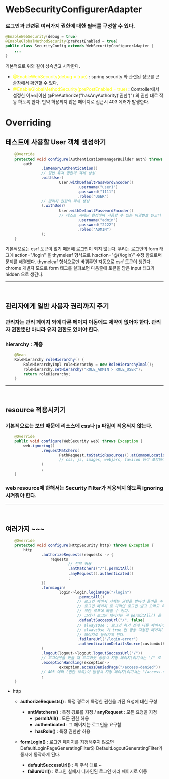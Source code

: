 # WebSecurityConfigurerAdapter

### 로그인과 관련된 여러가지 권한에 대한 필터를 구성할 수 있다.

```java
@EnableWebSecurity(debug = true)
@EnableGlobalMethodSecurity(prePostEnabled = true)
public class SecurityConfig extends WebSecurityConfigurerAdapter {
    ...
}
```
기본적으로 위와 같이 상속받고 시작한다.
- <span style="color:yellow">@EnableWebSecurity(debug = true)</span> : spring security 와 관련된 정보를 콘솔창에서 확인할 수 있다.
- <span style="color:yellow">@EnableGlobalMethodSecurity(prePostEnabled = true)</span> : Controller에서 설정한 어노테이션 @PreAuthorize("hasAnyAuthority('권한')") 의 권한 대로 작동 하도록 한다. 만약 허용되지 않은 페이지로 접근시 403 에러가 발생한다.


# Overriding

## 테스트에 사용할 User 객체 생성하기

```java
    @Override
    protected void configure(AuthenticationManagerBuilder auth) throws Exception {
        auth
                .inMemoryAuthentication()
                // 일반 유저 권한의 객체 생성
                .withUser(
                        User.withDefaultPasswordEncoder()
                                .username("user1")
                                .password("1111")
                                .roles("USER")
                // 관리자 권한의 객체 생성
                ).withUser(
                        User.withDefaultPasswordEncoder()
                        // 테스트 시에만 한정하여 사용할 수 있는 비밀번호 인코더
                                .username("admin")
                                .password("2222")
                                .roles("ADMIN")
                );
    }
```
기본적으로는 csrf 토큰이 없기 때문에 로그인이 되지 않는다.
우리는 로그인의 form 태그에 action="/login" 을 thymeleaf 형식으로
h:action="@{/login}" 수정 함으로써 문제를 해결했다.
thymeleaf 형식으로만 바꿔주면 자동으로 csrf 토큰이 생긴다.
chrome 개발자 모드로 form 태그를 살펴보면 다음줄에
토큰을 담은 input 태그가 hidden 으로 생긴다.

<hr>
<br>

## 관리자에게 일반 사용자 권리까지 주기

### 관리자는 관리 페이지 외에 다른 페이지 이동에도 제약이 없어야 한다. 관리자 권한뿐만 아니라 유저 권한도 있어야 한다.
### hierarchy : 계층
```java
    @Bean
    RoleHierarchy roleHierarchy() {
        RoleHierarchyImpl roleHierarchy = new RoleHierarchyImpl();
        roleHierarchy.setHierarchy("ROLE_ADMIN > ROLE_USER");
        return roleHierarchy;
    }
```

<hr>
<br>

## resource 적용시키기

### 기본적으로는 보안 때문에 리소스에 css나 js 파일이 적용되지 않는다.

```java
    @Override
    public void configure(WebSecurity web) throws Exception {
        web.ignoring()
                .requestMatchers(
                        PathRequest.toStaticResources().atCommonLocations()
                        // css, js, images, webjars, favicon 등이 포함되어 있다.
                )
                ;
    }   
```
### web resource에 한해서는 Security Filter가 적용되지 않도록 ignoring 시켜줘야 한다.

<hr>
<br>

## 여러가지 ~~~

```java
    @Override
    protected void configure(HttpSecurity http) throws Exception {
        http
                .authorizeRequests(requests -> {
                    requests
                            // 전부 허용
                            .antMatchers("/").permitAll()
                            .anyRequest().authenticated()
                            ;
                })
                .formLogin(
                        login->login.loginPage("/login")
                                .permitAll()
                                // 로그인 페이지 자체는 권한을 받아야 들어올 수 있는 페이지 인데
                                // 로그인 페이지 로 가려면 로그인 받고 오라고 하기 때문에
                                // 무한 루프에 빠질 수 있다.
                                // 그래서 로그인 페이지는 꼭 permitAll() 을 해주어야한다.
                                .defaultSuccessUrl("/", false)
                                // alwaysUse : 로그인 하기 전에 다른 페이지에 들어갔다가 권한이 필요해서 로그인 페이지로 튕겨서 로그인을 했을 떄
                                // alwaysUse 가 true 면 항상 지정된 페이지(여기서는 "/") 로 가고, false 면 유동적으로 로그인 페이지 이전에 가장 최근으로 들어갔던
                                // 페이지로 들어가게 된다.
                                .failureUrl("/login-error") 
                                .authenticationDetailsSource(customAuthDetails)
                )
                .logout(logout->logout.logoutSuccessUrl("/"))
                // 로그아웃을 했을 때 로그아웃 성공시 지정 페이지(여기서는 "/" 로 이동
                .exceptionHandling(exception->
                        exception.accessDeniedPage("/access-denied"))
                // 403 에러 (권한 부족)이 발생시 지정 페이지(여기서는 "/access-denied") 로 이동
                ;
    }
```
- http 
    -  **authorizeRequests()** : 특정 경로에 특정한 권한을 가진 요청에 대한 구성
        -  **antMatchers()** : 특정 경로를 지정 / **anyRequest** : 모든 요청을 지정
            - **permitAll()** : 모든 권한 허용
            - **authenticated** : 그 페이지는 로그인을 요구함
            - **hasRole()** : 특정 권한만 허용 
        
    - **formLogin()** : 로그인 페이지를 지정해주지 않으면 DefaultLoginPageGeneratingFilter와 DefaultLogoutGeneratingFilter가 동시에 동작하게 된다.
        - **defaultSuccessUrl()** : 위 주석 대로 ~
        - **failureUrl()** : 로그인 실패시 디자인된 로그인 에러 페이지로 이동



